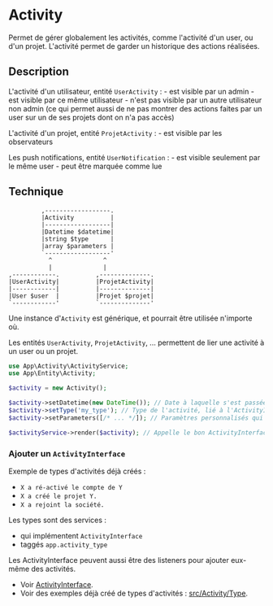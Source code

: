 # Activity

Permet de gérer globalement les activités, comme l'activité d'un user, ou d'un projet.
L'activité permet de garder un historique des actions réalisées.

## Description

L'activité d'un utilisateur, entité `UserActivity` :
    - est visible par un admin
    - est visible par ce même utilisateur
    - n'est pas visible par un autre utilisateur non admin
        (ce qui permet aussi de ne pas montrer des actions faites par un user sur un de ses projets dont on n'a pas accès)

L'activité d'un projet, entité `ProjetActivity` :
    - est visible par les observateurs

Les push notifications, entité `UserNotification` :
    - est visible seulement par le même user
    - peut être marquée comme lue

## Technique

```
         ,------------------.
         |Activity          |
         |------------------|
         |Datetime $datetime|
         |string $type      |
         |array $parameters |
         `------------------'
           ^              ^
           |              |
,------------.          ,--------------.
|UserActivity|          |ProjetActivity|
|------------|          |--------------|
|User $user  |          |Projet $projet|
`------------'          `--------------'
```

Une instance d'`Activity` est générique, et pourrait être utilisée n'importe où.

Les entités `UserActivity`, `ProjetActivity`, ... permettent de lier une activité à un user ou un projet.

``` php
use App\Activity\ActivityService;
use App\Entity\Activity;

$activity = new Activity();

$activity->setDatetime(new DateTime()); // Date à laquelle s'est passée l'action, qui sera affichée.
$activity->setType('my_type'); // Type de l'activité, lié à l'ActivityInterface qui pourra le gérer.
$activity->setParameters([/* ... */]); // Paramètres personnalisés qui peuvent être utilisé pour l'affichage.

$activityService->render($activity); // Appelle le bon ActivityInterface (selon $type) pour retourner "Il s'est passé ca..."
```

### Ajouter un `ActivityInterface`

Exemple de types d'activités déjà créés :
 - `X a ré-activé le compte de Y`
 - `X a créé le projet Y.`
 - `X a rejoint la société.`

Les types sont des services :
 - qui implémentent `ActivityInterface`
 - taggés `app.activity_type`

Les ActivityInterface peuvent aussi être des listeners
pour ajouter eux-même des activités.

- Voir [ActivityInterface](ActivityInterface.php).
- Voir des exemples déjà créé de types d'activités : [src/Activity/Type](Type).

